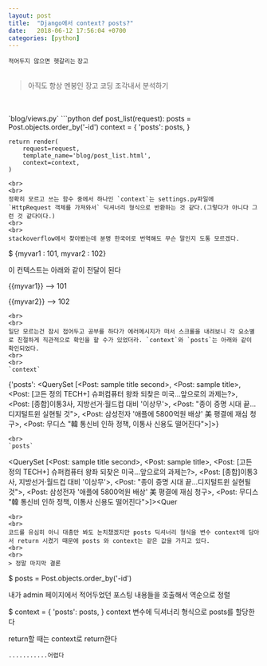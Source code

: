 ```yaml
---
layout: post
title:  "Django에서 context? posts?"
date:   2018-06-12 17:56:04 +0700
categories: [python]
---
```

`적어두지 않으면 헷갈리는` `장고`
<br>
<br>
> 아직도 항상 멘붕인 장고 코딩 조각내서 분석하기

<br>
<br>
`blog/views.py`
```python
def post_list(request):
    posts = Post.objects.order_by('-id')
    context = {
        'posts': posts,
    }

    return render(
        request=request,
        template_name='blog/post_list.html',
        context=context,
    )
```
<br>
<br>
정확히 모르고 쓰는 함수 중에서 하나인 `context`는 settings.py파일에 `HttpRequest 객체를 가져와서` 딕셔너리 형식으로 반환하는 것 같다.(그렇다가 아니다 그런 것 같다이다.)
<br>
<br>
stackoverflow에서 찾아봤는데 분명 한국어로 번역해도 무슨 말인지 도통 모르겠다.
```
$ {myvar1 : 101, myvar2 : 102}

이 컨텍스트는 아래와 같이 전달이 된다

{{myvar1}} --> 101

{{myvar2}} --> 102
```
<br>
<br>
일단 모르는건 잠시 접어두고 공부를 하다가 에러메시지가 떠서 스크롤을 내려보니 각 요소별로 친절하게 직관적으로 확인을 할 수가 있었더라. `context`와 `posts`는 아래와 같이 확인되었다.
<br>
<br>
`context`
```
{'posts': <QuerySet [<Post: sample title second>, <Post: sample title>, <Post: [고든 정의 TECH+] 슈퍼컴퓨터 왕좌 되찾은 미국…앞으로의 과제는?>, <Post: [종합]이통3사, 지방선거·월드컵 대비 '이상무'>, <Post: "종이 증명 시대 끝…디지털트윈 실현될 것">, <Post: 삼성전자 '애플에 5800억원 배상' 美 평결에 재심 청구>, <Post: 무디스 "韓 통신비 인하 정책, 이통사 신용도 떨어진다">]>}
```
<br>
`posts`
```

<QuerySet [<Post: sample title second>, <Post: sample title>, <Post: [고든 정의 TECH+] 슈퍼컴퓨터 왕좌 되찾은 미국…앞으로의 과제는?>, <Post: [종합]이통3사, 지방선거·월드컵 대비 '이상무'>, <Post: "종이 증명 시대 끝…디지털트윈 실현될 것">, <Post: 삼성전자 '애플에 5800억원 배상' 美 평결에 재심 청구>, <Post: 무디스 "韓 통신비 인하 정책, 이통사 신용도 떨어진다">]><Quer
```
<br>
<br>
코드를 유심히 아니 대충만 봐도 눈치챘겠지만 posts 딕셔너리 형식을 변수 context에 담아서 return 시켰기 때문에 posts 와 context는 같은 값을 가지고 있다.
<br>
<br>
> 정말 마지막 결론

```
$ posts = Post.objects.order_by('-id')

내가 admin 페이지에서 적어두었던 포스팅 내용들을 호출해서 역순으로 정렬

$ context = {
  'posts': posts,
}
context 변수에 딕셔너리 형식으로 posts를 할당한다

return할 때는 context로 return한다

```
...........어렵다
